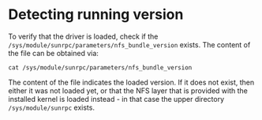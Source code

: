 # Detecting running version

To verify that the driver is loaded, check if the `/sys/module/sunrpc/parameters/nfs_bundle_version` exists. The content of the file can be obtained via:

```
cat /sys/module/sunrpc/parameters/nfs_bundle_version
```

The content of the file indicates the loaded version. If it does not exist,
then either it was not loaded yet, or that the NFS layer that is provided with
the installed kernel is loaded instead - in that case the upper directory `/sys/module/sunrpc` exists.

